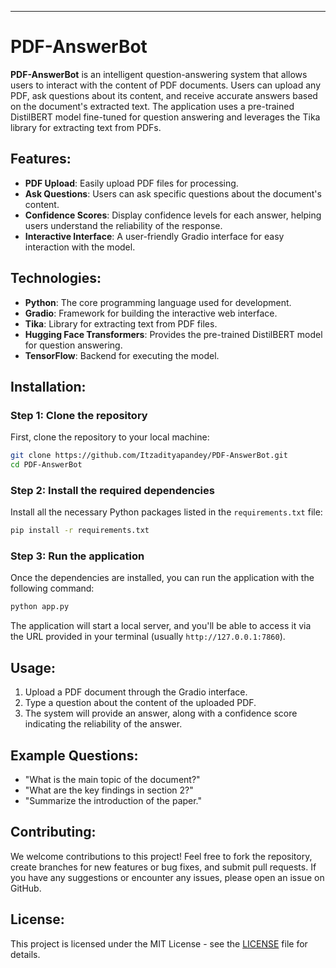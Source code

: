 
---

# PDF-AnswerBot

**PDF-AnswerBot** is an intelligent question-answering system that allows users to interact with the content of PDF documents. Users can upload any PDF, ask questions about its content, and receive accurate answers based on the document's extracted text. The application uses a pre-trained DistilBERT model fine-tuned for question answering and leverages the Tika library for extracting text from PDFs.

## Features:
- **PDF Upload**: Easily upload PDF files for processing.
- **Ask Questions**: Users can ask specific questions about the document's content.
- **Confidence Scores**: Display confidence levels for each answer, helping users understand the reliability of the response.
- **Interactive Interface**: A user-friendly Gradio interface for easy interaction with the model.

## Technologies:
- **Python**: The core programming language used for development.
- **Gradio**: Framework for building the interactive web interface.
- **Tika**: Library for extracting text from PDF files.
- **Hugging Face Transformers**: Provides the pre-trained DistilBERT model for question answering.
- **TensorFlow**: Backend for executing the model.

## Installation:

### Step 1: Clone the repository
First, clone the repository to your local machine:
```bash
git clone https://github.com/Itzadityapandey/PDF-AnswerBot.git
cd PDF-AnswerBot
```

### Step 2: Install the required dependencies
Install all the necessary Python packages listed in the `requirements.txt` file:
```bash
pip install -r requirements.txt
```

### Step 3: Run the application
Once the dependencies are installed, you can run the application with the following command:
```bash
python app.py
```

The application will start a local server, and you'll be able to access it via the URL provided in your terminal (usually `http://127.0.0.1:7860`).

## Usage:
1. Upload a PDF document through the Gradio interface.
2. Type a question about the content of the uploaded PDF.
3. The system will provide an answer, along with a confidence score indicating the reliability of the answer.

## Example Questions:
- "What is the main topic of the document?"
- "What are the key findings in section 2?"
- "Summarize the introduction of the paper."

## Contributing:
We welcome contributions to this project! Feel free to fork the repository, create branches for new features or bug fixes, and submit pull requests. If you have any suggestions or encounter any issues, please open an issue on GitHub.

## License:
This project is licensed under the MIT License - see the [LICENSE](LICENSE) file for details.


